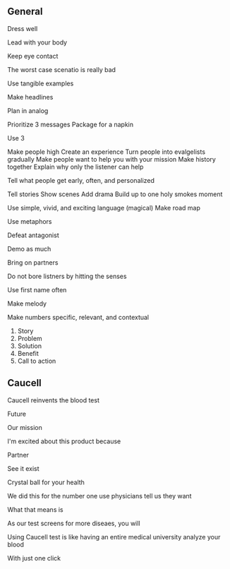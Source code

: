 ## General

Dress well

Lead with your body

Keep eye contact

The worst case scenatio is really bad

Use tangible examples

Make headlines

Plan in analog

Prioritize 3 messages
Package for a napkin

Use 3

Make people high
Create an experience
Turn people into evalgelists gradually
Make people want to help you with your mission
Make history together
Explain why only the listener can help

Tell what people get early, often, and personalized

Tell stories
Show scenes
Add drama
Build up to one holy smokes moment

Use simple, vivid, and exciting language (magical)
Make road map

Use metaphors

Defeat antagonist

Demo as much

Bring on partners

Do not bore listners by hitting the senses

Use first name often

Make melody

Make numbers specific, relevant, and contextual

1. Story
2. Problem
3. Solution
4. Benefit
5. Call to action

## Caucell

Caucell reinvents the blood test

Future

Our mission

I'm excited about this product because

Partner

See it exist

Crystal ball for your health

We did this for the number one use physicians tell us they want

What that means is

As our test screens for more diseaes, you will

Using Caucell test is like having an entire medical university analyze your blood

With just one click
